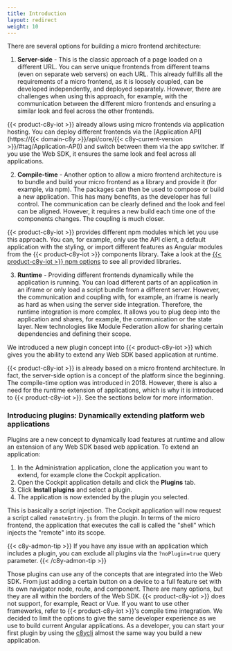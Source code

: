 ```yaml
---
title: Introduction
layout: redirect
weight: 10
---
```

There are several options for building a micro frontend architecture:

1. **Server-side** - This is the classic approach of a page loaded on a different URL. You can serve unique frontends from different teams (even on separate web servers) on each URL. This already fulfills all the requirements of a micro frontend, as it is loosely coupled, can be developed independently, and deployed separately. However, there are challenges when using this approach, for example, with the communication between the different micro frontends and ensuring a similar look and feel across the other frontends.

  {{< product-c8y-iot >}} already allows using micro frontends via application hosting. You can deploy different frontends via the [Application API](https://{{< domain-c8y >}}/api/core/{{< c8y-current-version >}}/#tag/Application-API)) and switch between them via the app switcher. If you use the Web SDK, it ensures the same look and feel across all applications.

2. **Compile-time** - Another option to allow a micro frontend architecture is to bundle and build your micro frontend as a library and provide it (for example, via npm). The packages can then be used to compose or build a new application. This has many benefits, as the developer has full control. The communication can be clearly defined and the look and feel can be aligned. However, it requires a new build each time one of the components changes. The coupling is much closer.

  {{< product-c8y-iot >}} provides different npm modules which let you use this approach. You can, for example, only use the API client, a default application with the styling, or import different features as Angular modules from the {{< product-c8y-iot >}} components library. Take a look at the [{{< product-c8y-iot >}} npm options](https://www.npmjs.com/~c8y) to see all provided libraries. 

3. **Runtime** - Providing different frontends dynamically while the application is running. You can load different parts of an application in an iframe or only load a script bundle from a different server. However, the communication and coupling with, for example, an iframe is nearly as hard as when using the server side integration. Therefore, the runtime integration is more complex. It allows you to plug deep into the application and shares, for example, the communication or the state layer. New technologies like Module Federation allow for sharing certain dependencies and defining their scope.

  We introduced a new plugin concept into {{< product-c8y-iot >}} which gives you the ability to extend any Web SDK based application at runtime.

{{< product-c8y-iot >}} is already based on a micro frontend architecture. In fact, the server-side option is a concept of the platform since the beginning. The compile-time option was introduced in 2018. However, there is also a need for the runtime extension of applications, which is why it is introduced to {{< product-c8y-iot >}}. See the sections below for more information.

### Introducing plugins: Dynamically extending platform web applications
Plugins are a new concept to dynamically load features at runtime and allow an extension of any Web SDK based web application. To extend an application:
 
1. In the Administration application, clone the application you want to extend, for example clone the Cockpit application.
2. Open the Cockpit application details and click the **Plugins** tab.
3. Click **Install plugins** and select a plugin.
4. The application is now extended by the plugin you selected.

This is basically a script injection. The Cockpit application will now request a script called `remoteEntry.js` from the plugin. In terms of the micro frontend, the application that executes the call is called the "shell" which injects the "remote" into its scope. 


{{< c8y-admon-tip >}}
If you have any issue with an application which includes a plugin, you can exclude all plugins via the `?noPlugin=true` query parameter.
{{< /c8y-admon-tip >}}


Those plugins can use any of the concepts that are integrated into the Web SDK. From just adding a certain button on a device to a full feature set with its own navigator node, route, and component. There are many options, but they are all within the borders of the Web SDK. {{< product-c8y-iot >}} does not support, for example, React or Vue. If you want to use other frameworks, refer to {{< product-c8y-iot >}}'s compile time integration.
We decided to limit the options to give the same developer experience as we use to build current Angular applications. As a developer, you can start your first plugin by using the [c8ycli](https://www.npmjs.com/package/@c8y/cli) almost the same way you build a new application.